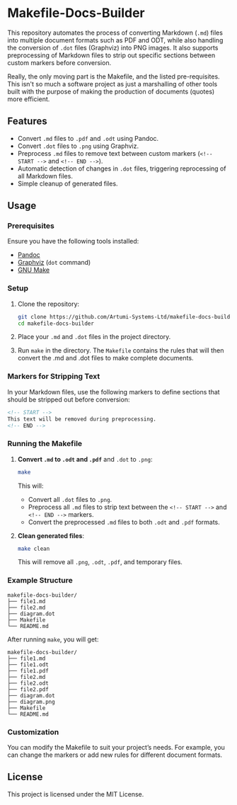 
# Makefile-Docs-Builder

This repository automates the process of converting Markdown (`.md`) files into multiple document formats such as PDF and ODT, while also handling the conversion of `.dot` files (Graphviz) into PNG images. It also supports preprocessing of Markdown files to strip out specific sections between custom markers before conversion.

Really, the only moving part is the Makefile, and the listed pre-requisites. This isn't so much a software project as just a marshalling of other tools built
with the purpose of making the production of documents (quotes) more efficient.

## Features

- Convert `.md` files to `.pdf` and `.odt` using Pandoc.
- Convert `.dot` files to `.png` using Graphviz.
- Preprocess `.md` files to remove text between custom markers (`<!-- START -->` and `<!-- END -->`).
- Automatic detection of changes in `.dot` files, triggering reprocessing of all Markdown files.
- Simple cleanup of generated files.

## Usage

### Prerequisites

Ensure you have the following tools installed:

- [Pandoc](https://pandoc.org/installing.html)
- [Graphviz](https://graphviz.org/download/) (`dot` command)
- [GNU Make](https://www.gnu.org/software/make/)

### Setup

1. Clone the repository:

   ```bash
   git clone https://github.com/Artumi-Systems-Ltd/makefile-docs-builder.git
   cd makefile-docs-builder
   ```

2. Place your `.md` and `.dot` files in the project directory.

3. Run `make` in the directory. The `Makefile` contains the rules that will then convert the .md and .dot files to make complete documents.

### Markers for Stripping Text

In your Markdown files, use the following markers to define sections that should be stripped out before conversion:

```markdown
<!-- START -->
This text will be removed during preprocessing.
<!-- END -->
```

### Running the Makefile

1. **Convert `.md` to `.odt` and `.pdf`** and `.dot` to `.png`:

   ```bash
   make
   ```

   This will:
   - Convert all `.dot` files to `.png`.
   - Preprocess all `.md` files to strip text between the `<!-- START -->` and `<!-- END -->` markers.
   - Convert the preprocessed `.md` files to both `.odt` and `.pdf` formats.

2. **Clean generated files**:

   ```bash
   make clean
   ```

   This will remove all `.png`, `.odt`, `.pdf`, and temporary files.

### Example Structure

```
makefile-docs-builder/
├── file1.md
├── file2.md
├── diagram.dot
├── Makefile
└── README.md
```

After running `make`, you will get:

```
makefile-docs-builder/
├── file1.md
├── file1.odt
├── file1.pdf
├── file2.md
├── file2.odt
├── file2.pdf
├── diagram.dot
├── diagram.png
├── Makefile
└── README.md
```

### Customization

You can modify the Makefile to suit your project’s needs. For example, you can change the markers or add new rules for different document formats.

## License

This project is licensed under the MIT License.

